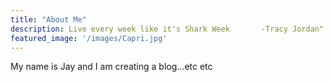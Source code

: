```yaml
---
title: "About Me"
description: Live every week like it's Shark Week       -Tracy Jordan"
featured_image: '/images/Capri.jpg'
---
```


My name is Jay and I am creating a blog...etc etc

